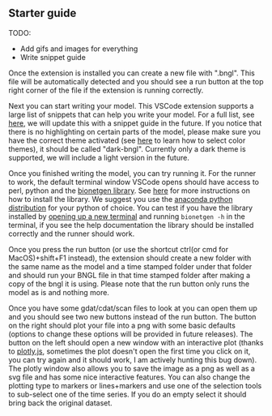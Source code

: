 ## Starter guide

TODO: 
* Add gifs and images for everything
* Write snippet guide

Once the extension is installed you can create a new file with ".bngl". This file will be automatically detected and you should see a run button at the top right corner of the file if the extension is running correctly. 

Next you can start writing your model. This VSCode extension supports a large list of snippets that can help you write your model. For a full list, see [here](https://github.com/RuleWorld/BNG_vscode_extension/blob/main/snippets/bngl-snippets.json), we will update this with a snippet guide in the future. If you notice that there is no highlighting on certain parts of the model, please make sure you have the correct theme activated (see [here](https://code.visualstudio.com/docs/getstarted/themes#_selecting-the-color-theme) to learn how to select color themes), it should be called "dark-bngl". Currently only a dark theme is supported, we will include a light version in the future. 

Once you finished writing the model, you can try running it. For the runner to work, the default terminal window VSCode opens should have access to perl, python and the [bionetgen library](https://pypi.org/project/bionetgen/). See [here](https://github.com/RuleWorld/PyBioNetGen) for more instructions on how to install the library. We suggest you use the [anaconda python distribution](https://docs.anaconda.com/anaconda/install/) for your python of choice. You can test if you have the library installed by [opening up a new terminal](https://code.visualstudio.com/docs/editor/integrated-terminal#_terminal-keybindings) and running ```bionetgen -h``` in the terminal, if you see the help documentation the library should be installed correctly and the runner should work. 

Once you press the run button (or use the shortcut ctrl(or cmd for MacOS)+shift+F1 instead), the extension should create a new folder with the same name as the model and a time stamped folder under that folder and should run your BNGL file in that time stamped folder after making a copy of the bngl it is using. Please note that the run button only runs the model as is and nothing more. 

Once you have some gdat/cdat/scan files to look at you can open them up and you should see two new buttons instead of the run button. The button on the right should plot your file into a png with some basic defaults (options to change these options will be provided in future releases). The button on the left should open a new window with an interactive plot (thanks to [plotly.js](https://plotly.com/javascript/), sometimes the plot doesn't open the first time you click on it, you can try again and it should work, I am actively hunting this bug down). The plotly window also allows you to save the image as a png as well as a svg file and has some nice interactive features. You can also change the plotting type to markers or lines+markers and use one of the selection tools to sub-select one of the time series. If you do an empty select it should bring back the original dataset.